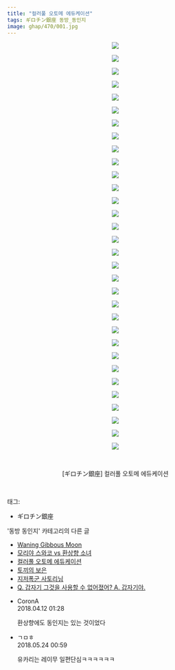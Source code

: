 ```yaml
---
title: "컬러풀 오토메 에듀케이션"
tags: ギロチン銀座 동방_동인지
image: ghap/470/001.jpg
---
```

<div class="article">
<p style="text-align: center; clear: none; float: none;"><img src="{{ site.nasurl }}/ghap/470/001.jpg"/></p>
<p style="text-align: center; clear: none; float: none;"><img src="{{ site.nasurl }}/ghap/470/002.jpg"/></p>
<p style="text-align: center; clear: none; float: none;"><img src="{{ site.nasurl }}/ghap/470/003.jpg"/></p>
<p style="text-align: center; clear: none; float: none;"><img src="{{ site.nasurl }}/ghap/470/004.jpg"/></p>
<p style="text-align: center; clear: none; float: none;"><img src="{{ site.nasurl }}/ghap/470/005.jpg"/></p>
<p style="text-align: center; clear: none; float: none;"><img src="{{ site.nasurl }}/ghap/470/006.jpg"/></p>
<p style="text-align: center; clear: none; float: none;"><img src="{{ site.nasurl }}/ghap/470/007.jpg"/></p>
<p style="text-align: center; clear: none; float: none;"><img src="{{ site.nasurl }}/ghap/470/008.jpg"/></p>
<p style="text-align: center; clear: none; float: none;"><img src="{{ site.nasurl }}/ghap/470/009.jpg"/></p>
<p style="text-align: center; clear: none; float: none;"><img src="{{ site.nasurl }}/ghap/470/010.jpg"/></p>
<p style="text-align: center; clear: none; float: none;"><img src="{{ site.nasurl }}/ghap/470/011.jpg"/></p>
<p style="text-align: center; clear: none; float: none;"><img src="{{ site.nasurl }}/ghap/470/012.jpg"/></p>
<p style="text-align: center; clear: none; float: none;"><img src="{{ site.nasurl }}/ghap/470/013.jpg"/></p>
<p style="text-align: center; clear: none; float: none;"><img src="{{ site.nasurl }}/ghap/470/014.jpg"/></p>
<p style="text-align: center; clear: none; float: none;"><img src="{{ site.nasurl }}/ghap/470/015.jpg"/></p>
<p style="text-align: center; clear: none; float: none;"><img src="{{ site.nasurl }}/ghap/470/016.jpg"/></p>
<p style="text-align: center; clear: none; float: none;"><img src="{{ site.nasurl }}/ghap/470/017.jpg"/></p>
<p style="text-align: center; clear: none; float: none;"><img src="{{ site.nasurl }}/ghap/470/018.jpg"/></p>
<p style="text-align: center; clear: none; float: none;"><img src="{{ site.nasurl }}/ghap/470/019.jpg"/></p>
<p style="text-align: center; clear: none; float: none;"><img src="{{ site.nasurl }}/ghap/470/020.jpg"/></p>
<p style="text-align: center; clear: none; float: none;"><img src="{{ site.nasurl }}/ghap/470/021.jpg"/></p>
<p style="text-align: center; clear: none; float: none;"><img src="{{ site.nasurl }}/ghap/470/022.jpg"/></p>
<p style="text-align: center; clear: none; float: none;"><img src="{{ site.nasurl }}/ghap/470/023.jpg"/></p>
<p style="text-align: center; clear: none; float: none;"><img src="{{ site.nasurl }}/ghap/470/024.jpg"/></p>
<p style="text-align: center; clear: none; float: none;"><img src="{{ site.nasurl }}/ghap/470/025.jpg"/></p>
<p style="text-align: center; clear: none; float: none;"><img src="{{ site.nasurl }}/ghap/470/026.jpg"/></p>
<p style="text-align: center; clear: none; float: none;"><img src="{{ site.nasurl }}/ghap/470/027.jpg"/></p>
<p style="text-align: center; clear: none; float: none;"><img src="{{ site.nasurl }}/ghap/470/028.jpg"/></p>
<p style="text-align: center; clear: none; float: none;"><img src="{{ site.nasurl }}/ghap/470/029.jpg"/></p>
<p style="text-align: center; clear: none; float: none;"><img src="{{ site.nasurl }}/ghap/470/030.jpg"/></p>
<p style="text-align: center; clear: none; float: none;"><img src="{{ site.nasurl }}/ghap/470/031.jpg"/></p>
<p style="text-align: center; clear: none; float: none;"><img src="{{ site.nasurl }}/ghap/470/032.jpg"/></p>
<p style="text-align: center; clear: none; float: none;"><br/></p>
<p style="text-align: center; clear: none; float: none;">[ギロチン銀座] 컬러풀 오토메 에듀케이션</p>
<p><br/></p>
</div><div class="tagTrail">
<p>태그: </p>
<ul>
<li>ギロチン銀座</li>
</ul>
</div><div class="another">
<p>'동방 동인지' 카테고리의 다른 글</p>
<ul>
<li><a href="/2016-06-21-ghap_474">Waning Gibbous Moon</a></li>
<li><a href="/2016-06-21-ghap_471">모리야 스와코 vs 환상향 소녀</a></li>
<li><a href="/2016-06-21-ghap_470">컬러풀 오토메 에듀케이션</a></li>
<li><a href="/2016-06-21-ghap_469">토끼의 보은</a></li>
<li><a href="/2016-06-21-ghap_468">지저폭군 사토리님</a></li>
<li><a href="/2016-06-21-ghap_467">Q. 갑자기 그것을 사용할 수 없어졌어?  A. 갑자기야.</a></li>
</ul>
</div><div class="cb_module cb_fluid">
<div class="cb_wrt cb_profile">
<div class="comment">
<ul>
<li class="cb_thumb_off" id="comment15237490">
<div class="cb_comment_area">
<div class="cb_info_area">
<div class="cb_section">
<span class="cb_nick_name">CoronA</span>
</div>
<div class="cb_section">
<span class="cb_date">2018.04.12 01:28 </span>
</div>
</div>
<div class="cb_dsc_comment">
<p class="cb_dsc">
											환상향에도 동인지는 있는 것이었다
										</p>
</div>
</div></li>
<li class="cb_thumb_off" id="comment15260821">
<div class="cb_comment_area">
<div class="cb_info_area">
<div class="cb_section">
<span class="cb_nick_name">ㄱㅁㅎ</span>
</div>
<div class="cb_section">
<span class="cb_date">2018.05.24 00:59 </span>
</div>
</div>
<div class="cb_dsc_comment">
<p class="cb_dsc">
											유카리는 레이무 일편단심ㅋㅋㅋㅋㅋㅋ
										</p>
</div>
</div></li>
</ul>
</div>
</div><!-- commentList close -->
</div>